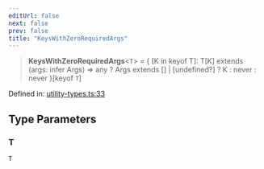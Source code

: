 ```yaml
---
editUrl: false
next: false
prev: false
title: "KeysWithZeroRequiredArgs"
---
```


> **KeysWithZeroRequiredArgs**\<`T`\> = \{ \[K in keyof T\]: T\[K\] extends (args: infer Args) =\> any ? Args extends \[\] \| \[undefined?\] ? K : never : never \}\[keyof `T`\]

Defined in: [utility-types.ts:33](https://github.com/WinstonFassett/matchina/blob/2d22b2187dda803854f54b63fe09d04bd833387d/src/utility-types.ts#L33)

## Type Parameters

### T

`T`
